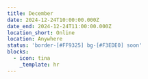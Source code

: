 ```yaml
---
title: December
date: 2024-12-24T10:00:00.000Z
date_end: 2024-12-24T11:00:00.000Z
location_short: Online
location: Anywhere
status: 'border-[#FF9325] bg-[#F3EDE0] soon'
blocks:
  - icon: tina
    _template: hr
---
```


